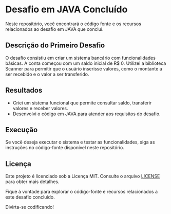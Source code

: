 # Desafio em JAVA Concluído

Neste repositório, você encontrará o código fonte e os recursos relacionados ao desafio em JAVA que concluí. 

## Descrição do Primeiro Desafio

O desafio consistiu em criar um sistema bancário com funcionalidades básicas. A conta começou com um saldo inicial de R$ 0. Utilizei a biblioteca Scanner para permitir que o usuário inserisse valores, como o montante a ser recebido e o valor a ser transferido.

## Resultados

- Criei um sistema funcional que permite consultar saldo, transferir valores e receber valores.
- Desenvolvi o código em JAVA para atender aos requisitos do desafio.

## Execução

Se você deseja executar o sistema e testar as funcionalidades, siga as instruções no código-fonte disponível neste repositório.

## Licença

Este projeto é licenciado sob a Licença MIT. Consulte o arquivo [LICENSE](LICENSE) para obter mais detalhes.

Fique à vontade para explorar o código-fonte e recursos relacionados a este desafio concluído. 

Divirta-se codificando!
